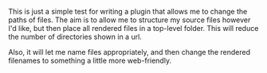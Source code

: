 
This is just a simple test for writing a plugin that allows me to change the paths of files. The aim is to allow me to structure my source files however I'd like, but then place all rendered files in a top-level folder. This will reduce the number of directories shown in a url.

Also, it will let me name files appropriately, and then change the rendered filenames to something a little more web-friendly.
